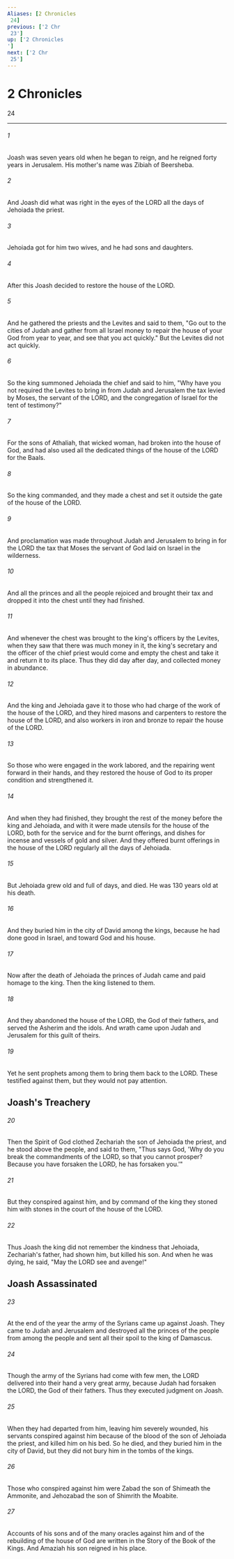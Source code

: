 ```yaml
---
Aliases: [2 Chronicles 24]
previous: ['2 Chr 23']
up: ['2 Chronicles']
next: ['2 Chr 25']
---
```

# 2 Chronicles 24

***
 

###### 1 
Joash was seven years old when he began to reign, and he reigned forty years in Jerusalem. His mother's name was Zibiah of Beersheba.  

###### 2 
And Joash did what was right in the eyes of the LORD all the days of Jehoiada the priest.  

###### 3 
Jehoiada got for him two wives, and he had sons and daughters.  

###### 4 
After this Joash decided to restore the house of the LORD.  

###### 5 
And he gathered the priests and the Levites and said to them, "Go out to the cities of Judah and gather from all Israel money to repair the house of your God from year to year, and see that you act quickly." But the Levites did not act quickly.  

###### 6 
So the king summoned Jehoiada the chief and said to him, "Why have you not required the Levites to bring in from Judah and Jerusalem the tax levied by Moses, the servant of the LORD, and the congregation of Israel for the tent of testimony?"  

###### 7 
For the sons of Athaliah, that wicked woman, had broken into the house of God, and had also used all the dedicated things of the house of the LORD for the Baals.  

###### 8 
So the king commanded, and they made a chest and set it outside the gate of the house of the LORD.  

###### 9 
And proclamation was made throughout Judah and Jerusalem to bring in for the LORD the tax that Moses the servant of God laid on Israel in the wilderness.  

###### 10 
And all the princes and all the people rejoiced and brought their tax and dropped it into the chest until they had finished.  

###### 11 
And whenever the chest was brought to the king's officers by the Levites, when they saw that there was much money in it, the king's secretary and the officer of the chief priest would come and empty the chest and take it and return it to its place. Thus they did day after day, and collected money in abundance.  

###### 12 
And the king and Jehoiada gave it to those who had charge of the work of the house of the LORD, and they hired masons and carpenters to restore the house of the LORD, and also workers in iron and bronze to repair the house of the LORD.  

###### 13 
So those who were engaged in the work labored, and the repairing went forward in their hands, and they restored the house of God to its proper condition and strengthened it.  

###### 14 
And when they had finished, they brought the rest of the money before the king and Jehoiada, and with it were made utensils for the house of the LORD, both for the service and for the burnt offerings, and dishes for incense and vessels of gold and silver. And they offered burnt offerings in the house of the LORD regularly all the days of Jehoiada.  

###### 15 
But Jehoiada grew old and full of days, and died. He was 130 years old at his death.  

###### 16 
And they buried him in the city of David among the kings, because he had done good in Israel, and toward God and his house.  

###### 17 
Now after the death of Jehoiada the princes of Judah came and paid homage to the king. Then the king listened to them.  

###### 18 
And they abandoned the house of the LORD, the God of their fathers, and served the Asherim and the idols. And wrath came upon Judah and Jerusalem for this guilt of theirs.  

###### 19 
Yet he sent prophets among them to bring them back to the LORD. These testified against them, but they would not pay attention.  ## Joash's Treachery  

###### 20 
Then the Spirit of God clothed Zechariah the son of Jehoiada the priest, and he stood above the people, and said to them, "Thus says God, 'Why do you break the commandments of the LORD, so that you cannot prosper? Because you have forsaken the LORD, he has forsaken you.'"  

###### 21 
But they conspired against him, and by command of the king they stoned him with stones in the court of the house of the LORD.  

###### 22 
Thus Joash the king did not remember the kindness that Jehoiada, Zechariah's father, had shown him, but killed his son. And when he was dying, he said, "May the LORD see and avenge!"  ## Joash Assassinated  

###### 23 
At the end of the year the army of the Syrians came up against Joash. They came to Judah and Jerusalem and destroyed all the princes of the people from among the people and sent all their spoil to the king of Damascus.  

###### 24 
Though the army of the Syrians had come with few men, the LORD delivered into their hand a very great army, because Judah had forsaken the LORD, the God of their fathers. Thus they executed judgment on Joash.  

###### 25 
When they had departed from him, leaving him severely wounded, his servants conspired against him because of the blood of the son of Jehoiada the priest, and killed him on his bed. So he died, and they buried him in the city of David, but they did not bury him in the tombs of the kings.  

###### 26 
Those who conspired against him were Zabad the son of Shimeath the Ammonite, and Jehozabad the son of Shimrith the Moabite.  

###### 27 
Accounts of his sons and of the many oracles against him and of the rebuilding of the house of God are written in the Story of the Book of the Kings. And Amaziah his son reigned in his place.
